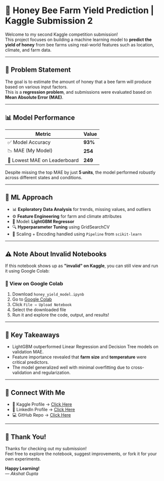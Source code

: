 # 🐝 Honey Bee Farm Yield Prediction | Kaggle Submission 2

Welcome to my second Kaggle competition submission!  
This project focuses on building a machine learning model to **predict the yield of honey** from bee farms using real-world features such as location, climate, and farm data.

---

## 📌 Problem Statement

The goal is to estimate the amount of honey that a bee farm will produce based on various input factors.  
This is a **regression problem**, and submissions were evaluated based on **Mean Absolute Error (MAE)**.

---

## 📊 Model Performance

| Metric | Value |
|--------|-------|
| ✅ Model Accuracy | **93%** |
| 📉 MAE (My Model) | **254** |
| 🥇 Lowest MAE on Leaderboard | **249** |

Despite missing the top MAE by just **5 units**, the model performed robustly across different states and conditions.

---

## 🧠 ML Approach

- 📊 **Exploratory Data Analysis** for trends, missing values, and outliers
- ⚙️ **Feature Engineering** for farm and climate attributes
- 🧪 Model: **LightGBM Regressor**
- 🔍 **Hyperparameter Tuning** using GridSearchCV
- 🧹 Scaling + Encoding handled using `Pipeline` from `scikit-learn`

---


## ⚠️ Note About Invalid Notebooks

If this notebook shows up as **"invalid" on Kaggle**, you can still view and run it using Google Colab:

### 🔄 View on Google Colab

1. Download `honey_yield_model.ipynb`
2. Go to [Google Colab](https://colab.research.google.com/)
3. Click `File → Upload Notebook`
4. Select the downloaded file
5. Run it and explore the code, output, and results!

---

## 🧾 Key Takeaways

- LightGBM outperformed Linear Regression and Decision Tree models on validation MAE.
- Feature importance revealed that **farm size** and **temperature** were critical predictors.
- The model generalized well with minimal overfitting due to cross-validation and regularization.

---

## 🔗 Connect With Me

- 🧠 Kaggle Profile → [Click Here](https://www.kaggle.com/akshat9105)
- 💼 LinkedIn Profile → [Click Here](https://www.linkedin.com/in/akshat-gupta-6a27a331a/)
- 💻 GitHub Repo → [Click Here](https://github.com/akshat09105)

---

## 🙌 Thank You!

Thanks for checking out my submission!  
Feel free to explore the notebook, suggest improvements, or fork it for your own experiments.

**Happy Learning!**  
— *Akshat Gupta*

